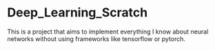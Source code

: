 # Deep_Learning_Scratch


This is a project that aims to implement everything I know about neural networks without using frameworks like tensorflow or pytorch.
